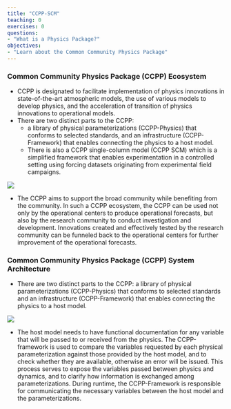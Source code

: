 ```yaml
---
title: "CCPP-SCM"
teaching: 0
exercises: 0
questions:
- "What is a Physics Package?"
objectives:
- "Learn about the Common Community Physics Package"
---
```

### Common Community Physics Package (CCPP) Ecosystem
- CCPP is designated to facilitate implementation of physics innovations in state-of-the-art atmospheric models, the use of various models to develop physics, and the acceleration of transition of physics innovations to operational models. 
- There are two distinct parts to the CCPP: 
  - a library of physical parameterizations (CCPP-Physics) that conforms to selected standards, and an infrastructure (CCPP-Framework) that enables connecting the physics to a host model. 
  - There is also a CCPP single-column model (CCPP SCM) which is a simplified framework that enables experimentation in a controlled setting using forcing datasets originating from experimental field campaigns.
 
![](https://dtcenter.org/sites/default/files/inline-images/CCPP%20Ecosystem%20Detailed.png)

- The CCPP aims to support the broad community while benefiting from the community. In such a CCPP ecosystem, the CCPP can be used not only by the operational centers to produce operational forecasts, but also by the research community to conduct investigation and development. Innovations created and effectively tested by the research community can be funneled back to the operational centers for further improvement of the operational forecasts.

### Common Community Physics Package (CCPP) System Architecture
- There are two distinct parts to the CCPP: a library of physical parameterizations (CCPP-Physics) that conforms to selected standards and an infrastructure (CCPP-Framework) that enables connecting the physics to a host model.

![](https://dtcenter.org/sites/default/files/inline-images/ccpp_arch_host_1.png)

- The host model needs to have functional documentation for any variable that will be passed to or received from the physics. The CCPP-framework is used to compare the variables requested by each physical parameterization against those provided by the host model, and to check whether they are available, otherwise an error will be issued. This process serves to expose the variables passed between physics and dynamics, and to clarify how information is exchanged among parameterizations. During runtime, the CCPP-Framework is responsible for communicating the necessary variables between the host model and the parameterizations.
